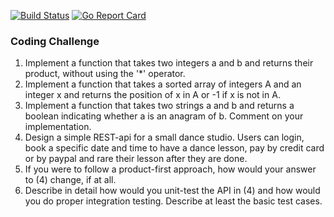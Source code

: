 [![Build Status](https://travis-ci.org/bayrinat/CodingChallenge.svg?branch=master)](https://travis-ci.org/bayrinat/CodingChallenge)
[![Go Report Card](https://goreportcard.com/badge/github.com/bayrinat/CodingChallenge)](https://goreportcard.com/report/github.com/bayrinat/CodingChallenge)
### Coding Challenge

1. Implement a function that takes two integers a and b and returns their product, without using
the '*' operator.
2. Implement a function that takes a sorted array of integers A and an integer x and returns the
position of x in A or -1 if x is not in A.
3. Implement a function that takes two strings a and b and returns a boolean indicating whether
a is an anagram of b. Comment on your implementation.
4. Design a simple REST-api for a small dance studio. Users can login, book a specific date and
time to have a dance lesson, pay by credit card or by paypal and rare their lesson after they are
done.
5. If you were to follow a product-first approach, how would your answer to (4) change, if at all.
6. Describe in detail how would you unit-test the API in (4) and how would you do proper
integration testing. Describe at least the basic test cases.